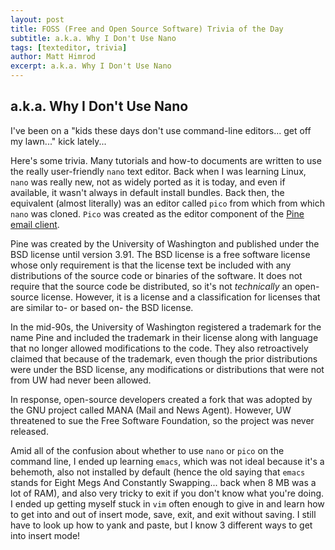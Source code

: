 ```yaml
---
layout: post
title: FOSS (Free and Open Source Software) Trivia of the Day
subtitle: a.k.a. Why I Don't Use Nano
tags: [texteditor, trivia]
author: Matt Himrod
excerpt: a.k.a. Why I Don't Use Nano
---
```


## a.k.a. Why I Don't Use Nano

I've been on a "kids these days don't use command-line editors... get off my lawn..." kick lately... 

Here's some trivia. Many tutorials and how-to documents are written to use the really user-friendly `nano` text editor. Back when I was learning Linux, `nano` was really new, not as widely ported as it is today, and even if available, it wasn't always in default install bundles. Back then, the equivalent (almost literally) was an editor called `pico` from which from which `nano` was cloned. `Pico` was created as the editor component of the [Pine email client](https://en.wikipedia.org/wiki/Pine_(email_client)).

Pine was created by the University of Washington and published under the BSD license until version 3.91. The BSD license is a free software license whose only requirement is that the license text be included with any distributions of the source code or binaries of the software. It does not require that the source code be distributed, so it's not *technically* an open-source license. However, it is a license and a classification for licenses that are similar to- or based on- the BSD license. 

In the mid-90s, the University of Washington registered a trademark for the name Pine and included the trademark in their license along with language that no longer allowed modifications to the code. They also retroactively claimed that because of the trademark, even though the prior distributions were under the BSD license, any modifications or distributions that were not from UW had never been allowed. 

In response, open-source developers created a fork that was adopted by the GNU project called MANA (Mail and News Agent). However, UW threatened to sue the Free Software Foundation, so the project was never released.

Amid all of the confusion about whether to use `nano` or `pico` on the command line, I ended up learning `emacs`, which was not ideal because it's a behemoth, also not installed by default (hence the old saying that `emacs` stands for Eight Megs And Constantly Swapping... back when 8 MB was a lot of RAM), and also very tricky to exit if you don't know what you're doing. I ended up getting myself stuck in `vim` often enough to give in and learn how to get into and out of insert mode, save, exit, and exit without saving. I still have to look up how to yank and paste, but I know 3 different ways to get into insert mode!
